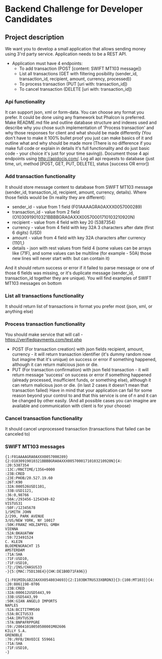 # Backend Challenge for Developer Candidates

## Project description

We want you to develop a small application that allows sending money using 3'rd party service. Application needs to be a REST API.

* Application must have 4 endpoints:
  * To add transaction (POST [content: SWIFT MT103 message])
  * List all transactions (GET with filtering posibility (sender_id, transaction_id, recipient, amount, currency, processed))
  * To process transaction (PUT [uri with: transaction_id])
  * To cancel transaction (DELETE [uri with: transaction_id])

### Api functionality

It can support json, xml or form-data. You can choose any format you prefer. It could be done using any framework but Phalcon is preferred. Make README.md file and outline database structure and indexes used and describe why you chose such implementation of 'Process transaction' and why those responses for client and what should be made differently (You don't have to make it 100% bullet proof you just can make basics of it and outline what and why should be made more (There is no difference if you make full code or explain in details it's full functionality and do just basic code - your choice it's just for your time saving)). Document those 4 api endpoints using http://apidocjs.com/. Log all api requests to database (just time, uri, method [POST, GET, PUT, DELETE], status [success OR error])

### Add transaction functionality

It should store message content to database from SWIFT MT103 message (sender_id, transaction_id, recipient, amount, currency, details). Where those fields would be (In reality they are different):
* sender_id - value from 1 field (F01AAAAGRA0AXXX0057000289)
* transaction_id - value from 2 field (O1030919010321BBBBGRA0AXXX00570001710103210920N)
* recipient - value from 4 field with key 20 (5387354)
* currency - value from 4 field with key 32A 3 characters after date (first 6 digits) (USD)
* amount - value from 4 field with key 32A characters after currency (1101,)
* details - json with rest values from field 4 (some values can be arrays like (71F), and some values can be multiline (for example - 50A) those new lines will never start with: but can contain it)

And it should return success or error if it failed to parse message or one of those 6 fields was missing, or it's duplicate message (sender_id, transaction_id together they are unique). You will find examples of SWIFT MT103 messages on bottom

### List all transactions functionality

It should return list of transactions in format you prefer most (json, xml, or anything else)

### Process transaction functionality

You should make service that will call - https://verifiedpayments.com/test.php
* POST (For transaction creation) with json fields recipient, amount, currency - it will return transaction identifier (it's dummy random now but imagine that it's unique) on success or error if something happened, although it can return malicious json or die. 
* PUT (For transaction confirmation) with json field transaction - it will return message 'success' on success or error if something happened (already processed, insufficient funds, or something else), although it can return malicious json or die. (in last 2 cases it doesn't mean that transaction failed)
Have in mind that your application can fail for some reason beyond your control to and that this service is one of n and it can be changed by other easily. (And all possible cases you can imagine are available and communication with client is for your choose)

### Cancel transaction functionality

It should cancel unprocessed transaction (transactions that failed can be canceled to)

### SWIFT MT103 messages

```code
{1:F01AAAAGRA0AXXX0057000289}{2:O1030919010321BBBBGRA0AXXX00570001710103210920N}{4:
:20:5387354
:13C:/RNCTIME/1356+0000
:23B:CRED
:23E:PHOB/20.527.19.60
:26T:K90
:32A:000526USD1101,
:33B:USD1121,
:36:0,98766
:50A:/293456-1254349-82
VISTUS31
:50F:/12345678
1/SMITH JOHN
2/299, PARK AVENUE
3/US/NEW YORK, NY 10017
:50K:FRANZ HOLZAPFEL GMBH
VIENNA
:52A:BKAUATWW
:59:723491524
C. KLEIN
BLOEMENGRACHT 15
AMSTERDAM
:71A:SHA
:71F:USD10,
:71F:USD10,
:72:/INS/CHASUS33
-}{5:{MAC:75D138E4}{CHK:DE1B0D71FA96}}
```

```code
{1:F01MIDLGB22AXXX0548034693}{2:I103BKTRUS33XBRDN3}{3:{108:MT103}}{4: 
:20:8861198-0706 
:23B:CRED 
:32A:000612USD5443,99 
:33B:USD5443,99 
:50K:GIAN ANGELO IMPORTS 
NAPLES 
:52A:BCITITMM500 
:53A:BCITUS33 
:54A:IRVTUS3N 
:57A:BNPAFRPPGRE 
:59:/20041010050500001M02606 
KILLY S.A. 
GRENOBLE 
:70:/RFB/INVOICE 559661 
:71A:SHA 
:71F:USD10,
-}
```
